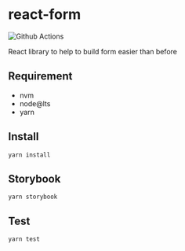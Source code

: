 # react-form

![Github Actions](https://github.com/seonghyeonkimm/react-form/workflows/chromatic/badge.svg)

React library to help to build form easier than before

## Requirement

- nvm
- node@lts
- yarn

## Install

```shellscript
yarn install
```

## Storybook

```shellscript
yarn storybook
```

## Test

```shellscript
yarn test
```
